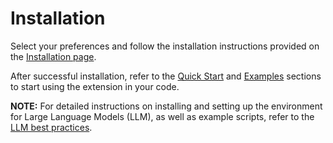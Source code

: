 Installation
============

Select your preferences and follow the installation instructions provided on the [Installation page](../../../index.html#installation?platform=cpu&version=v2.3.100%2Bcpu).

After successful installation, refer to the [Quick Start](getting_started.md) and [Examples](examples.md) sections to start using the extension in your code.

**NOTE:** For detailed instructions on installing and setting up the environment for Large Language Models (LLM), as well as example scripts, refer to the [LLM best practices](https://github.com/intel/intel-extension-for-pytorch/tree/v2.3.0%2Bcpu/examples/cpu/inference/python/llm).
